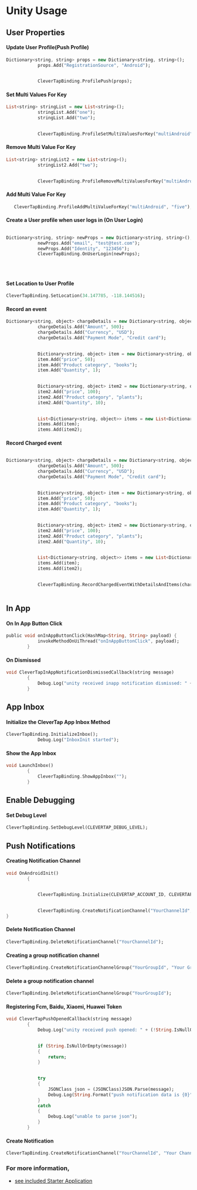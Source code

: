 # Unity Usage


## User Properties

#### Update User Profile(Push Profile)
```Dart
Dictionary<string, string> props = new Dictionary<string, string>();
	        props.Add("RegistrationSource", "Android");
	

	        CleverTapBinding.ProfilePush(props);

```
#### Set Multi Values For Key 
``` Dart
List<string> stringList = new List<string>();
	        stringList.Add("one");
	        stringList.Add("two");
	

	        CleverTapBinding.ProfileSetMultiValuesForKey("multiAndroid", stringList);

```
#### Remove Multi Value For Key 
```Dart
List<string> stringList2 = new List<string>();
	        stringList2.Add("two");
	

	        CleverTapBinding.ProfileRemoveMultiValuesForKey("multiAndroid", stringList2);
```
#### Add Multi Value For Key
```Dart
   CleverTapBinding.ProfileAddMultiValueForKey("multiAndroid", "five");
```
#### Create a User profile when user logs in (On User Login)
```Dart

Dictionary<string, string> newProps = new Dictionary<string, string>();
	        newProps.Add("email", "test@test.com");
	        newProps.Add("Identity", "123456");
	        CleverTapBinding.OnUserLogin(newProps);
	

	

```
#### Set Location to User Profile
```Dart
CleverTapBinding.SetLocation(34.147785, -118.144516);
```
#### Record an event  
```Dart
Dictionary<string, object> chargeDetails = new Dictionary<string, object>();
	        chargeDetails.Add("Amount", 500);
	        chargeDetails.Add("Currency", "USD");
	        chargeDetails.Add("Payment Mode", "Credit card");
	

	        Dictionary<string, object> item = new Dictionary<string, object>();
	        item.Add("price", 50);
	        item.Add("Product category", "books");
	        item.Add("Quantity", 1);
	

	        Dictionary<string, object> item2 = new Dictionary<string, object>();
	        item2.Add("price", 100);
	        item2.Add("Product category", "plants");
	        item2.Add("Quantity", 10);
	

	        List<Dictionary<string, object>> items = new List<Dictionary<string, object>>();
	        items.Add(item);
	        items.Add(item2);

```
#### Record Charged event
```Dart

Dictionary<string, object> chargeDetails = new Dictionary<string, object>();
	        chargeDetails.Add("Amount", 500);
	        chargeDetails.Add("Currency", "USD");
	        chargeDetails.Add("Payment Mode", "Credit card");
	

	        Dictionary<string, object> item = new Dictionary<string, object>();
	        item.Add("price", 50);
	        item.Add("Product category", "books");
	        item.Add("Quantity", 1);
	

	        Dictionary<string, object> item2 = new Dictionary<string, object>();
	        item2.Add("price", 100);
	        item2.Add("Product category", "plants");
	        item2.Add("Quantity", 10);
	

	        List<Dictionary<string, object>> items = new List<Dictionary<string, object>>();
	        items.Add(item);
	        items.Add(item2);
	

	        CleverTapBinding.RecordChargedEventWithDetailsAndItems(chargeDetails, items);
	
```
## In App
#### On In App Button Click
```Dart
public void onInAppButtonClick(HashMap<String, String> payload) {
	        invokeMethodOnUiThread("onInAppButtonClick", payload);
	    }
```
#### On Dismissed
```Dart
void CleverTapInAppNotificationDismissedCallback(string message)
	    {
	        Debug.Log("unity received inapp notification dismissed: " + (!String.IsNullOrEmpty(message) ? message : "NULL"));
	    }
```
## App Inbox
#### Initialize the CleverTap App Inbox Method
```Dart
CleverTapBinding.InitializeInbox();
	        Debug.Log("InboxInit started");

```
#### Show the App Inbox
```Dart
void LaunchInbox()
	    {
	        CleverTapBinding.ShowAppInbox("");
	    }
 ```
## Enable Debugging
#### Set Debug Level
```Dart
CleverTapBinding.SetDebugLevel(CLEVERTAP_DEBUG_LEVEL);
```
## Push Notifications
#### Creating Notification Channel
```Dart
void OnAndroidInit()
	    {
	

	        CleverTapBinding.Initialize(CLEVERTAP_ACCOUNT_ID, CLEVERTAP_ACCOUNT_TOKEN);
	

	        CleverTapBinding.CreateNotificationChannel("YourChannelId", "Your Channel Name", "Your Channel Description", 5, true);
}	
```
#### Delete Notification Channel
```Dart
CleverTapBinding.DeleteNotificationChannel("YourChannelId");		
```
#### Creating a group notification channel
``` Dart
CleverTapBinding.CreateNotificationChannelGroup("YourGroupId", "Your Group Name");		
```
#### Delete a group notification channel
```Dart
CleverTapBinding.DeleteNotificationChannelGroup("YourGroupId");			
```
#### Registering Fcm, Baidu, Xiaomi, Huawei Token
```Dart
void CleverTapPushOpenedCallback(string message)
	    {
	        Debug.Log("unity received push opened: " + (!String.IsNullOrEmpty(message) ? message : "NULL"));
	

	        if (String.IsNullOrEmpty(message))
	        {
	            return;
	        }
	

	        try
	        {
	            JSONClass json = (JSONClass)JSON.Parse(message);
	            Debug.Log(String.Format("push notification data is {0}", json));
	        }
	        catch
	        {
	            Debug.Log("unable to parse json");
	        }
	    }
```
 #### Create Notification
```Dart
CleverTapBinding.CreateNotificationChannel("YourChannelId", "Your Channel Name", "Your Channel Description", 5, true);
```
### For more information,
 - [see included Starter Application]( https://github.com/CleverTap/clevertap-unity-sdk/blob/master/example/CleverTapUnity.cs) 

